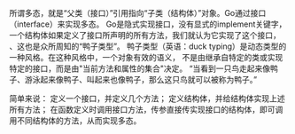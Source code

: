所谓多态，就是“父类（接口）”引用指向“子类（结构体）”对象。Go通过接口（interface）来实现多态。
Go是隐式实现接口，没有显式的implement关键字，一个结构体如果定义了接口所声明的所有方法，我们就认为它实现了这个接口，
、这也是众所周知的“鸭子类型”。
鸭子类型（英语：duck typing）是动态类型的一种风格。在这种风格中，一个对象有效的语义，
不是由继承自特定的类或实现特定的接口，而是由"当前方法和属性的集合"决定。
“当看到一只鸟走起来像鸭子、游泳起来像鸭子、叫起来也像鸭子，那么这只鸟就可以被称为鸭子。”


简单来说：
定义一个接口，并定义几个方法；
定义结构体，并给结构体实现上述所有方法；
在函数定义时调用接口方法，传参直接传实现接口的结构体，即可调用不同结构体的方法，从而实现多态。